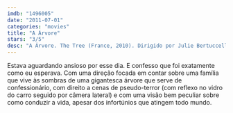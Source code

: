 ```yaml
---
imdb: "1496005"
date: "2011-07-01"
categories: "movies"
title: "A Árvore"
stars: "3/5"
desc: "A Árvore. The Tree (France, 2010). Dirigido por Julie Bertuccelli. Escrito por Judy Pascoe, Julie Bertuccelli, Elizabeth J. Mars. Com Charlotte Gainsbourg, Morgana Davies, Marton Csokas, Christian Byers, Tom Russell, Gabriel Gotting, Aden Young, Penne Hackforth-Jones, Gillian Jones."
---
```

Estava aguardando ansioso por esse dia. E confesso que foi exatamente como eu esperava. Com uma direção focada em contar sobre uma família que vive às sombras de uma gigantesca árvore que serve de confessionário, com direito a cenas de pseudo-terror (com reflexo no vidro do carro seguido por câmera lateral) e com uma visão bem peculiar sobre como conduzir a vida, apesar dos infortúnios que atingem todo mundo.

